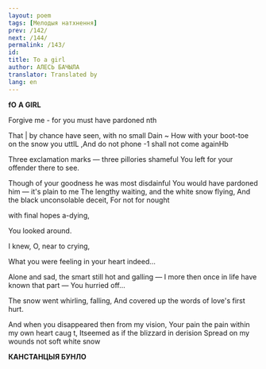 ```yaml
---
layout: poem
tags: [Мелодыя натхнення]
prev: /142/
next: /144/
permalink: /143/
id: 
title: To a girl
author: АЛЕСЬ БАЧЫЛА
translator: Translated by 
lang: en
---
```



 
**fO** **A GIRL**

Forgive me - for you must have pardoned nth

That | by chance have seen, with no small Dain  ~ How with your boot-toe on the snow you uttIL ,And  do not phone -1 shall not come againHb

Three exclamation marks — three pillories shameful You left for your offender there to see.

Though of your goodness he was most disdainful You would have pardoned him — it's plain to me The lengthy waiting, and the white snow flying, And the black unconsolable deceit, For  not  for nought

with final hopes a-dying,

You looked around.

I knew, O, near to crying,

What  you were feeling in your heart indeed...

Alone and sad, the smart still hot and galling — I more  then once in life have known that part  — You hurried off...

The snow went whirling, falling, And covered up the words of love's first hurt.

And when you disappeared then from my vision, Your  pain the pain within my own heart caug t, Itseemed as if the blizzard in derision Spread on my wounds not soft white snow

**КАНСТАНЦЫЯ  БУНЛО**
